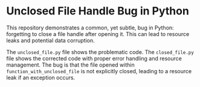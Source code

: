 # Unclosed File Handle Bug in Python

This repository demonstrates a common, yet subtle, bug in Python: forgetting to close a file handle after opening it.  This can lead to resource leaks and potential data corruption.

The `unclosed_file.py` file shows the problematic code. The `closed_file.py` file shows the corrected code with proper error handling and resource management.  The bug is that the file opened within `function_with_unclosed_file` is not explicitly closed, leading to a resource leak if an exception occurs.